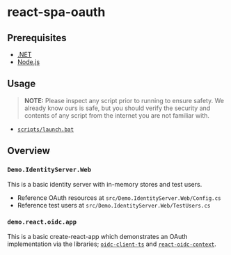 # react-spa-oauth

## Prerequisites

- [.NET](https://dotnet.microsoft.com/en-us/download/dotnet)
- [Node.js](https://nodejs.org/en/download/)

## Usage

> __NOTE:__ Please inspect any script prior to running to ensure safety. We already know ours is safe, but you should verify the security and contents of any script from the internet you are not familiar with.

- [`scripts/launch.bat`](scripts/launch.bat)

## Overview

### `Demo.IdentityServer.Web`

This is a basic identity server with in-memory stores and test users.

- Reference OAuth resources at `src/Demo.IdentityServer.Web/Config.cs`
- Reference test users at `src/Demo.IdentityServer.Web/TestUsers.cs`

### `demo.react.oidc.app`

This is a basic create-react-app which demonstrates an OAuth implementation via the libraries; [`oidc-client-ts`](https://authts.github.io/oidc-client-ts/) and [`react-oidc-context`](https://github.com/authts/react-oidc-context#documentation).
